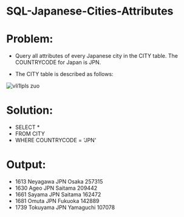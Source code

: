 # SQL-Japanese-Cities-Attributes

# Problem:
- Query all attributes of every Japanese city in the CITY table. The COUNTRYCODE for Japan is JPN.

- The CITY table is described as follows:

![vli1lpls zuo](https://github.com/MarcvWaes/practice-SQL---1/assets/120553175/240d70cc-0219-438f-9769-4aba84526991)

# Solution:
- SELECT *
- FROM CITY
- WHERE COUNTRYCODE = 'JPN'

# Output:
- 1613 Neyagawa JPN Osaka 257315 
- 1630 Ageo JPN Saitama 209442 
- 1661 Sayama JPN Saitama 162472 
- 1681 Omuta JPN Fukuoka 142889 
- 1739 Tokuyama JPN Yamaguchi 107078 
